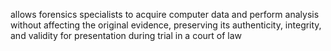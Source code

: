 allows forensics specialists to acquire computer data and perform analysis without affecting the original evidence, preserving its authenticity, integrity, and validity for presentation during trial in a court of law